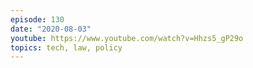 ```yaml
---
episode: 130
date: "2020-08-03"
youtube: https://www.youtube.com/watch?v=Hhzs5_gP29o
topics: tech, law, policy
---
```


